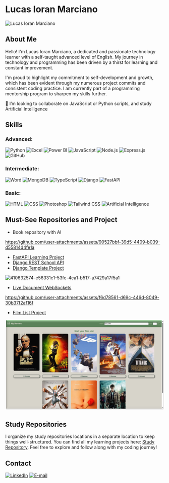 # Lucas Ioran Marciano

![Lucas Ioran Marciano](https://media.licdn.com/dms/image/v2/D4D03AQEUsxuTjXjsmA/profile-displayphoto-shrink_200_200/profile-displayphoto-shrink_200_200/0/1726147524261?e=1744243200&v=beta&t=GKhfvvxHr6G_UCjI0y4Bbxl7BP84aaMIxf4w33UZVog)

## About Me

Hello! I'm Lucas Ioran Marciano, a dedicated and passionate technology learner with a self-taught advanced level of English. My journey in technology and programming has been driven by a thirst for learning and constant improvement.

I'm proud to highlight my commitment to self-development and growth, which has been evident through my numerous project commits and consistent coding practice. I am currently part of a programming mentorship program to sharpen my skills further.

👀 I’m looking to collaborate on JavaScript or Python scripts, and study Artificial Intelligence 

## Skills

### **Advanced:**

![Python](https://img.shields.io/badge/Python-3776AB?style=for-the-badge&logo=python&logoColor=white) ![Excel](https://img.shields.io/badge/Microsoft%20Excel-217346?style=for-the-badge&logo=microsoft-excel&logoColor=white) ![Power BI](https://img.shields.io/badge/Power%20BI-F2C811?style=for-the-badge&logo=power-bi&logoColor=black) ![JavaScript](https://img.shields.io/badge/JavaScript-F7DF1E?style=for-the-badge&logo=javascript&logoColor=black) ![Node.js](https://img.shields.io/badge/Node.js-339933?style=for-the-badge&logo=nodedotjs&logoColor=white) ![Express.js](https://img.shields.io/badge/Express.js-404D59?style=for-the-badge&logo=express&logoColor=white) ![GitHub](https://img.shields.io/badge/GitHub-181717?style=for-the-badge&logo=github&logoColor=white)

### **Intermediate:**

![Word](https://img.shields.io/badge/Microsoft%20Word-2B579A?style=for-the-badge&logo=microsoft-word&logoColor=white) ![MongoDB](https://img.shields.io/badge/MongoDB-47A248?style=for-the-badge&logo=mongodb&logoColor=white) ![TypeScript](https://img.shields.io/badge/TypeScript-007ACC?style=for-the-badge&logo=typescript&logoColor=white) ![Django](https://img.shields.io/badge/Django-092E20?style=for-the-badge&logo=django&logoColor=white) ![FastAPI](https://img.shields.io/badge/FastAPI-009688?style=for-the-badge&logo=fastapi&logoColor=white)

### **Basic:**

![HTML](https://img.shields.io/badge/HTML5-E34F26?style=for-the-badge&logo=html5&logoColor=white) ![CSS](https://img.shields.io/badge/CSS3-1572B6?style=for-the-badge&logo=css3&logoColor=white) ![Photoshop](https://img.shields.io/badge/Adobe%20Photoshop-31A8FF?style=for-the-badge&logo=adobe-photoshop&logoColor=white) ![Tailwind CSS](https://img.shields.io/badge/Tailwind%20CSS-38B2AC?style=for-the-badge&logo=tailwind-css&logoColor=white) ![Artificial Intelligence](https://img.shields.io/badge/Artificial%20Intelligence-%230080C6?style=for-the-badge&logo=openai&logoColor=white)


## Must-See Repositories and Project

- Book repository with AI
  
https://github.com/user-attachments/assets/90527bbf-39d5-4409-b039-d55814d4fe1a



- [FastAPI Learning Project](https://github.com/Lucas-I-Marciano/15.study_fast_api)
- [Django REST School API](https://github.com/Lucas-I-Marciano/djangoREST-school)
- [Django Template Project](https://github.com/Lucas-I-Marciano/django_template)

![410632574-e56331c1-53fe-4ca1-b517-a7429a17f5a1](https://github.com/user-attachments/assets/fdec6eac-a132-41d1-8468-f0088c460766)
- [Live Document WebSockets](https://github.com/Lucas-I-Marciano/live-document-websockets)

https://github.com/user-attachments/assets/f6d78561-d69c-446d-8049-30b37f2af16f
- [Film List Project](https://github.com/Lucas-I-Marciano/film-list)

<img src="https://github.com/Lucas-I-Marciano/film-list/raw/master/img/index.png">

## Study Repositories
I organize my study repositories locations in a separate location to keep things well-structured. You can find all my learning projects here: [Study Repository](https://github.com/Lucas-I-Marciano/Lucas-I-Marciano/tree/main/study). Feel free to explore and follow along with my coding journey!

## Contact

[![LinkedIn](https://img.shields.io/badge/LinkedIn-0A66C2?style=for-the-badge&logo=linkedin&logoColor=white)](https://www.linkedin.com/in/lucas-ioran-marciano/)
[![E-mail](https://img.shields.io/badge/Email-F0F0F0?style=for-the-badge&logo=linkedin&logoColor=black)](mailto:lucas.marciano99@outlook.com)


